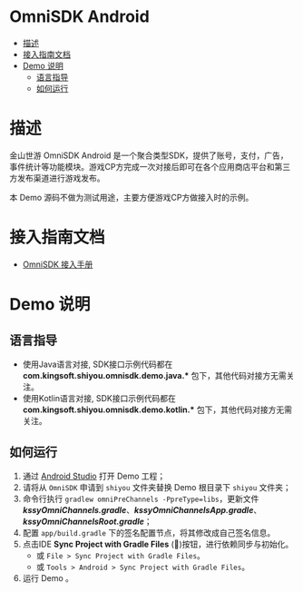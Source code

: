 OmniSDK Android
====

<!-- TOC -->

- [描述](#描述)
- [接入指南文档](#接入指南文档)
- [Demo 说明](#demo-说明)
    - [语言指导](#语言指导)
    - [如何运行](#如何运行)

<!-- /TOC -->

# 描述

金山世游 OmniSDK Android 是一个聚合类型SDK，提供了账号，支付，广告，事件统计等功能模块。游戏CP方完成一次对接后即可在各个应用商店平台和第三方发布渠道进行游戏发布。

本 Demo 源码不做为测试用途，主要方便游戏CP方做接入时的示例。

# 接入指南文档
- [OmniSDK 接入手册](https://kingsoftgames.github.io/sdk-docs/)

# Demo 说明

## 语言指导

- 使用Java语言对接, SDK接口示例代码都在 __com.kingsoft.shiyou.omnisdk.demo.java.*__ 包下，其他代码对接方无需关注。
- 使用Kotlin语言对接, SDK接口示例代码都在 __com.kingsoft.shiyou.omnisdk.demo.kotlin.*__ 包下，其他代码对接方无需关注。

## 如何运行
1. 通过 [Android Studio](https://developer.android.com/studio/intro?hl=zh-cn) 打开 Demo 工程；
2. 请将从 `OmniSDK` 申请到 `shiyou` 文件夹替换 Demo 根目录下 `shiyou` 文件夹；
3. 命令行执行 `gradlew omniPreChannels -PpreType=libs`，更新文件 ***kssyOmniChannels.gradle***、***kssyOmniChannelsApp.gradle***、***kssyOmniChannelsRoot.gradle***；
4. 配置 `app/build.gradle` 下的签名配置节点，将其修改成自己签名信息。
5. 点击IDE **Sync Project with Gradle Files** (🐘)按钮，进行依赖同步与初始化。
    - 或 `File > Sync Project with Gradle Files`。
    - 或 `Tools > Android > Sync Project with Gradle Files`。
6. 运行 Demo 。
